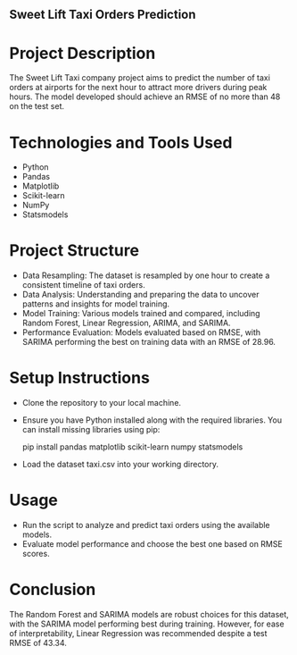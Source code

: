 ## Sweet Lift Taxi Orders Prediction
# Project Description
The Sweet Lift Taxi company project aims to predict the number of taxi orders at airports for the next hour to attract more drivers during peak hours. The model developed should achieve an RMSE of no more than 48 on the test set.

# Technologies and Tools Used
- Python
- Pandas
- Matplotlib
- Scikit-learn
- NumPy
- Statsmodels

# Project Structure
- Data Resampling: The dataset is resampled by one hour to create a consistent timeline of taxi orders.
- Data Analysis: Understanding and preparing the data to uncover patterns and insights for model training.
- Model Training: Various models trained and compared, including Random Forest, Linear Regression, ARIMA, and SARIMA.
- Performance Evaluation: Models evaluated based on RMSE, with SARIMA performing the best on training data with an RMSE of 28.96.

# Setup Instructions
- Clone the repository to your local machine.
- Ensure you have Python installed along with the required libraries. You can install missing libraries using pip:

   
   pip install pandas matplotlib scikit-learn numpy statsmodels
   

- Load the dataset taxi.csv into your working directory.

# Usage
- Run the script to analyze and predict taxi orders using the available models.
- Evaluate model performance and choose the best one based on RMSE scores.

# Conclusion
The Random Forest and SARIMA models are robust choices for this dataset, with the SARIMA model performing best during training. However, for ease of interpretability, Linear Regression was recommended despite a test RMSE of 43.34.
